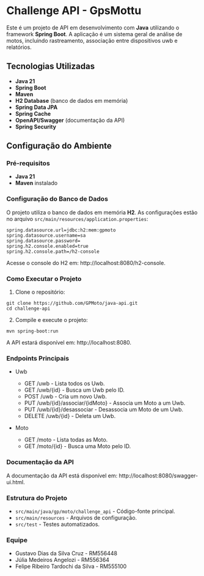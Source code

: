 # Challenge API - GpsMottu

Este é um projeto de API em desenvolvimento com **Java** utilizando o framework **Spring Boot**. 
A aplicação é um sistema geral de análise de motos, incluindo rastreamento, associação entre dispositivos uwb e relatórios.

## Tecnologias Utilizadas

- **Java 21**
- **Spring Boot**
- **Maven**
- **H2 Database** (banco de dados em memória)
- **Spring Data JPA**
- **Spring Cache**
- **OpenAPI/Swagger** (documentação da API)
- **Spring Security**

## Configuração do Ambiente

### Pré-requisitos

- **Java 21**
- **Maven** instalado

### Configuração do Banco de Dados

O projeto utiliza o banco de dados em memória **H2**. As configurações estão no arquivo `src/main/resources/application.properties`:

```properties
spring.datasource.url=jdbc:h2:mem:gpmoto
spring.datasource.username=sa
spring.datasource.password=
spring.h2.console.enabled=true
spring.h2.console.path=/h2-console
```

Acesse o console do H2 em: http://localhost:8080/h2-console.

### Como Executar o Projeto
1. Clone o repositório:

```shell
git clone https://github.com/GPMoto/java-api.git
cd challenge-api
```

2. Compile e execute o projeto:

```shell
mvn spring-boot:run
```

A API estará disponível em: http://localhost:8080.


### Endpoints Principais
- Uwb
  - GET /uwb - Lista todos os Uwb.
  - GET /uwb/{id} - Busca um Uwb pelo ID.
  - POST /uwb - Cria um novo Uwb.
  - PUT /uwb/{id}/associar/{idMoto} - Associa um Moto a um Uwb.
  - PUT /uwb/{id}/desassociar - Desassocia um Moto de um Uwb.
  - DELETE /uwb/{id} - Deleta um Uwb.
  
- Moto
  - GET /moto - Lista todas as Moto.
  - GET /moto/{id} - Busca uma Moto pelo ID.
  
### Documentação da API
A documentação da API está disponível em: http://localhost:8080/swagger-ui.html.


### Estrutura do Projeto
- `src/main/java/gp/moto/challenge_api` - Código-fonte principal.
- `src/main/resources` - Arquivos de configuração.
- `src/test` - Testes automatizados.

### Equipe 
- Gustavo Dias da Silva Cruz - RM556448
- Júlia Medeiros Angelozi - RM556364
- Felipe Ribeiro Tardochi da Silva - RM555100


